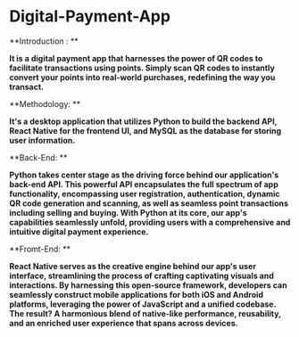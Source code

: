 # Digital-Payment-App
**Introduction : **


**It is a digital payment app that harnesses the power of QR codes to facilitate transactions using points. Simply scan QR codes to instantly convert your points into real-world purchases, redefining the way you transact.**



**Methodology: **


**It's a desktop application that utilizes Python to build the backend API, React Native for the frontend UI, and MySQL as the database for storing user information.**



**Back-End: **

**Python takes center stage as the driving force behind our application's back-end API. This powerful API encapsulates the full spectrum of app functionality, encompassing user registration, authentication, dynamic QR code generation and scanning, as well as seamless point transactions including selling and buying. With Python at its core, our app's capabilities seamlessly unfold, providing users with a comprehensive and intuitive digital payment experience.**



**Fromt-End: **


**React Native serves as the creative engine behind our app's user interface, streamlining the process of crafting captivating visuals and interactions. By harnessing this open-source framework, developers can seamlessly construct mobile applications for both iOS and Android platforms, leveraging the power of JavaScript and a unified codebase. The result? A harmonious blend of native-like performance, reusability, and an enriched user experience that spans across devices.**
